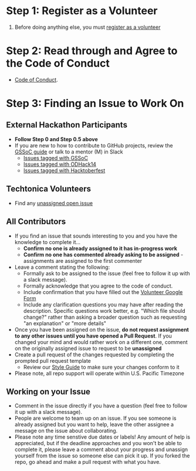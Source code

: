# Step 1: Register as a Volunteer
1. Before doing anything else, you must [register as a volunteer](https://docs.google.com/forms/d/e/1FAIpQLSeW0mo-Dpsig70374UEPvzexpas-31Ost_HsFwm0kjNOxtbtg/viewform?c=0&w=1)

# Step 2: Read through and Agree to the Code of Conduct
- [Code of Conduct](/CODE_OF_CONDUCT.md).

# Step 3: Finding an Issue to Work On

## External Hackathon Participants
- **Follow Step 0 and Step 0.5 above**
- If you are new to how to contribute to GitHub projects, review the [GSSoC guide](https://github.com/GSSoC24/Contributor/tree/main/gssoc-guidelines) or talk to a mentor (M) in Slack
   - [Issues tagged with GSSoC](https://github.com/Techtonica/techtonica.org/issues?q=is%3Aissue%20is%3Aopen%20label%3Agssoc%20no%3Aassignee)
   - [Issues tagged with ODHack14](https://github.com/Techtonica/techtonica.org/issues?q=is%3Aissue%20is%3Aopen%20label%3AODHack14%20no%3Aassignee)
   - [Issues tagged with Hacktoberfest](https://github.com/Techtonica/techtonica.org/issues?q=is%3Aissue%20is%3Aopen%20label%3AHacktoberfest%20no%3Aassignee)

## Techtonica Volunteers
- Find any [unassigned open issue](https://github.com/Techtonica/techtonica.org/issues?q=is%3Aissue%20is%3Aopen%20no%3Aassignee)

## All Contributors
- If you find an issue that sounds interesting to you and you have the knowledge to complete it...
  - **Confirm no one is already assigned to it has in-progress work**
  - **Confirm no one has commented already asking to be assigned** - assignments are assigned to the first commenter
- Leave a comment stating the following:
  - Formally ask to be assigned to the issue (feel free to follow it up with a slack message).
  - Formally acknowledge that you agree to the code of conduct.
  - Include confirmation that you have filled out the [Volunteer Google Form](https://docs.google.com/forms/d/e/1FAIpQLSeW0mo-Dpsig70374UEPvzexpas-31Ost_HsFwm0kjNOxtbtg/viewform?c=0&w=1)
  - Include any clarification questions you may have after reading the description. Specific questions work better, e.g. "Which file should change?" rather than asking a broader question such as requesting "an explanation" or "more details"
- Once you have been assigned on the issue, **do not request assignment to any other issues until you have opened a Pull Request**. If you changed your mind and would rather work on a different one, comment on the originally assigned issue to request to be **unassigned**
- Create a pull request of the changes requested by completing the prompted pull request template
  - Review our [Style Guide](https://github.com/Techtonica/techtonica.org/wiki#links-to-styling-guides) to make sure your changes conform to it
- Please note, all repo support will operate within U.S. Pacific Timezone

## Working on your Issue
- Comment in the issue directly if you have a question (feel free to follow it up with a slack message).
- People are welcome to team up on an issue. If you see someone is already assigned but you want to help, leave the other assignee a message on the issue about collaborating.
- Please note any time senstive due dates or labels! Any amount of help is appreciated, but if the deadline approaches and you won't be able to complete it, please leave a comment about your progress and unassign yourself from the issue so someone else can pick it up. If you forked the repo, go ahead and make a pull request with what you have. 
